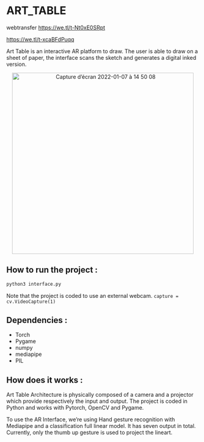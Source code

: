 # ART_TABLE

webtransfer https://we.tl/t-Nt0xE0SRpt

https://we.tl/t-xcaBFdPuqq

Art Table is an interactive AR platform to draw. The user is able to draw on a sheet of paper, the interface scans the sketch and generates a digital inked version.
<p align="center">

<img width="475" alt="Capture d’écran 2022-01-07 à 14 50 08" src="https://user-images.githubusercontent.com/43905857/148553241-51ded036-4d2a-4470-a169-608175d0fd30.png">
  </p>


## How to run the project : ##

```python
python3 interface.py 
```
Note that the project is coded to use an external webcam. ```capture = cv.VideoCapture(1)```

## Dependencies :
- Torch
- Pygame
- numpy
- mediapipe
- PIL

## How does it works :

Art Table Architecture is physically composed of a camera and a projector which provide respectively the input and output. The project is coded in Python and works with Pytorch, OpenCV and Pygame.

To use the AR Interface, we’re using Hand gesture recognition with Mediapipe and a classification full linear model. It has seven output in total. Currently, only the thumb up gesture is used to project the lineart.


